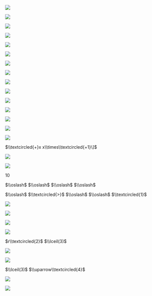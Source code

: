 ![](https://www.nta.go.jp/tmp/4712a120-0a2a-4d91-bd27-ee0cba4000b2/images/efa999547e016928f76e132b6b1c12b1ecda458c40427ed865db725219377b27.jpg)

![](https://www.nta.go.jp/tmp/4712a120-0a2a-4d91-bd27-ee0cba4000b2/images/94bbbb2160d8b0e96a3721e46b6493a0bb3c8941cca1ae8b3776b298232d801e.jpg)

![](https://www.nta.go.jp/tmp/4712a120-0a2a-4d91-bd27-ee0cba4000b2/images/37d461f4b678bdf25f23ddf948dcc02a68520679ba02b5ff955d24ff181b5818.jpg)

![](https://www.nta.go.jp/tmp/4712a120-0a2a-4d91-bd27-ee0cba4000b2/images/519c6cf574d9bacd4ec62ffc4a127069dccf60bb627583ad0809071623d1928a.jpg)

![](https://www.nta.go.jp/tmp/4712a120-0a2a-4d91-bd27-ee0cba4000b2/images/24348f5fc934bab98bb5f9ce98227f8cac9843bb0c70a20ffea8a3d8a2828054.jpg)

![](https://www.nta.go.jp/tmp/4712a120-0a2a-4d91-bd27-ee0cba4000b2/images/a26aa5b8d6bfd8b7ead517b60e87ed29967e5c502dd91057b940fa9dc6065f6a.jpg)

![](https://www.nta.go.jp/tmp/4712a120-0a2a-4d91-bd27-ee0cba4000b2/images/7a30c5d1e650df7e1daf560a5bee894bc0a588ccb1797f511872e1b57b2cdafe.jpg)

![](https://www.nta.go.jp/tmp/4712a120-0a2a-4d91-bd27-ee0cba4000b2/images/09b21011299c4077dc7cfae1332df33cdfd669a4eb332286bf847d489fac1382.jpg)

![](https://www.nta.go.jp/tmp/4712a120-0a2a-4d91-bd27-ee0cba4000b2/images/dd433913c1535c3359a58bf536f1ae460d6e8ea1aff7e09754116e40a8926d37.jpg)

![](https://www.nta.go.jp/tmp/4712a120-0a2a-4d91-bd27-ee0cba4000b2/images/120b388547180be71f3dd7374a2f630819f0be3654886043bde4062f3844e5ad.jpg)

![](https://www.nta.go.jp/tmp/4712a120-0a2a-4d91-bd27-ee0cba4000b2/images/fb98f2d6edb546820ef3a63f9cd30b3ee44c791d554e603091a580d4580f257b.jpg)

![](https://www.nta.go.jp/tmp/4712a120-0a2a-4d91-bd27-ee0cba4000b2/images/95c0334beda57a7a4923994daf39cf1548a8824693055492d0965fc8e5fa5507.jpg)

![](https://www.nta.go.jp/tmp/4712a120-0a2a-4d91-bd27-ee0cba4000b2/images/a92458fc3243d292afae6c648f3ea12e376f87e97f76e4ab83dee4c9fb44834e.jpg)

![](https://www.nta.go.jp/tmp/4712a120-0a2a-4d91-bd27-ee0cba4000b2/images/beda384091cba63a30e30f2aba02e64eab9c7f218a8071191c0223ce839c8c91.jpg)

![](https://www.nta.go.jp/tmp/4712a120-0a2a-4d91-bd27-ee0cba4000b2/images/465ebea8204494cf2479db273163db4224621154674caef667a36e804a4cdc8e.jpg)

$\\textcircled{+}x x\\times\\textcircled{+1}\]$

![](https://www.nta.go.jp/tmp/4712a120-0a2a-4d91-bd27-ee0cba4000b2/images/2190043b03ee017ffc6577d2e3145badc1fea6386f372980f455ea3b6a617082.jpg)

![](https://www.nta.go.jp/tmp/4712a120-0a2a-4d91-bd27-ee0cba4000b2/images/eba24cd37987172c2bac1af93bc1aa662fad5193b96b7761a2eb47bb839a3104.jpg)

$10$

$\\oslash$ $\\oslash$ $\\oslash$ $\\oslash$

$\\oslash$ $\\textcircled{>}$ $\\oslash$ $\\oslash$ $\\textcircled{1}$

![](https://www.nta.go.jp/tmp/4712a120-0a2a-4d91-bd27-ee0cba4000b2/images/df4e779c26d2ecc878d3158d82b697c53eedc4b039544b384c948a2f200a8f91.jpg)

![](https://www.nta.go.jp/tmp/4712a120-0a2a-4d91-bd27-ee0cba4000b2/images/ccc28cbc8c2d3fe1fa26f2fc298b0c8b3175d27e2452bb271f0c42f83d1ba2e7.jpg)

![](https://www.nta.go.jp/tmp/4712a120-0a2a-4d91-bd27-ee0cba4000b2/images/df825a2c0a57802c0c82690bc7749da2075ad47cf7babc5f64253c044011d90a.jpg)

![](https://www.nta.go.jp/tmp/4712a120-0a2a-4d91-bd27-ee0cba4000b2/images/e9dfdb7262d3d64d3eedb3ce8379f0c7f670f844cf54e1da5f71bf660bb2a28c.jpg)

$r\\textcircled{2}$ $\\lceil(3)$

![](https://www.nta.go.jp/tmp/4712a120-0a2a-4d91-bd27-ee0cba4000b2/images/9bb169b77ef3ff7f1b2313e7424babb3456176e22ce6b5ff37dbf3f54f6bfd7c.jpg)

![](https://www.nta.go.jp/tmp/4712a120-0a2a-4d91-bd27-ee0cba4000b2/images/306a6567acca922fd250807a9acc64a93fc84c57bdbee780babe53f6e7e2750e.jpg)

$\\lceil(3)$ $\\uparrow\\textcircled{4}$

![](https://www.nta.go.jp/tmp/4712a120-0a2a-4d91-bd27-ee0cba4000b2/images/88ce1394a367e95e5ffd01e011c0cb9ca6c59bd1ee1121e02f684d0f66b0ae5a.jpg)

![](https://www.nta.go.jp/tmp/4712a120-0a2a-4d91-bd27-ee0cba4000b2/images/da59936762fa0f9b985d257b5051fc92b7c9e43abb3dec5c00fb638569dcfe9b.jpg)